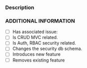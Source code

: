 
<!--- Thank you for contributing to Flask-Appbuilder. -->
<!--- This repo uses a PR lint bot (https://github.com/apps/prlint), make sure to prefix your PR title with one of: -->
<!--- build|chore|ci|docs|feat|fix|perf|refactor|style|test|other -->

### Description

<!--- Describe the change below, including rationale and design decisions -->

### ADDITIONAL INFORMATION
<!--- Check any relevant boxes with "x" -->
<!--- HINT: Include "Fixes #nnn" if you are fixing an existing issue -->
- [ ] Has associated issue:
- [ ] Is CRUD MVC related.
- [ ] Is Auth, RBAC security related.
- [ ] Changes the security db schema.
- [ ] Introduces new feature
- [ ] Removes existing feature
